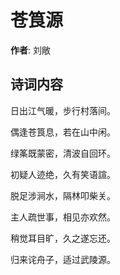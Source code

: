 # 苍筤源

**作者**: 刘敞

## 诗词内容

日出江气暖，步行村落间。

偶逢苍筤息，若在山中闲。

绿筿既蒙密，清波自回环。

初疑人迹绝，久有笑语諠。

脱足涉涧水，隔林叩柴关。

主人疏世事，相见亦欢然。

稍觉耳目旷，久之遂忘还。

归来诧舟子，适过武陵源。

